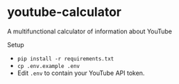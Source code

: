 # youtube-calculator
A multifunctional calculator of information about YouTube

Setup
- `pip install -r requirements.txt`
- `cp .env.example .env`
- Edit `.env` to contain your YouTube API token.
